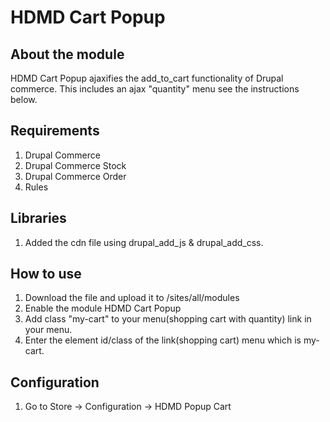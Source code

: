 # HDMD Cart Popup

## About the module
HDMD Cart Popup ajaxifies the add_to_cart functionality of Drupal commerce. This includes an ajax "quantity" menu see the instructions below.


## Requirements
1. Drupal Commerce
2. Drupal Commerce Stock
3. Drupal Commerce Order
4. Rules

## Libraries
1. Added the cdn file using drupal_add_js & drupal_add_css.

## How to use
1. Download the file and upload it to /sites/all/modules
2. Enable the module HDMD Cart Popup
3. Add class "my-cart" to your menu(shopping cart with quantity) link in your menu.
4. Enter the element id/class of the link(shopping cart) menu which is my-cart.

## Configuration
1. Go to Store -> Configuration -> HDMD Popup Cart


<!-- This project was sponsored by <a href="http://halcyonwebdesign.com.ph"> Halcyon Web Design </a> -->
